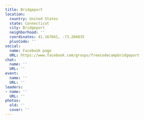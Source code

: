 ```yaml
---
title: Bridgeport
location:
  country: United States
  state: Connecticut
  city: Bridgeport
  neighborhood: ''
  coordinates: 41.167041, -73.204835
  plusCode: ''
social:
  name: Facebook page
  URL: https://www.facebook.com/groups/freecodecampbridgeport
chat:
  name: ''
  URL: ''
event:
  name: ''
  URL: ''
leaders:
- name: ''
  URL: ''
photos:
  old: ''
  cover: ''
---
```

